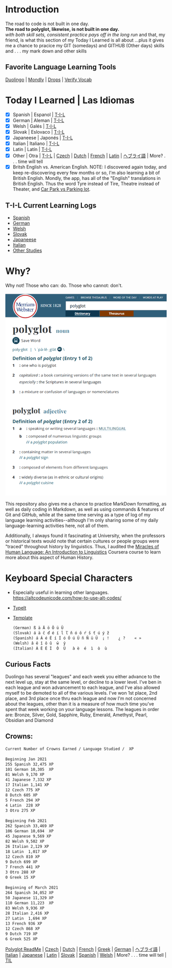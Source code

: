 # Introduction
The road to code is not built in one day.<br>
**The road to polyglot, likewise, is not built in one day.**<br> 
_with both skill sets, consistent practice pays off in the long run_
and that, my friend, is what this section of my Today I Learned is all about
...plus it gives me a chance to pracice my GIT (somedays) and GITHUB (Other days) skills
and . . . my mark down and other skills 


## Favorite Language Learning Tools
[Duolingo](https://www.duolingo.com/profile/EO4wellnes) | [Mondly](https://app.mondly.com/home) | [Drops](https://app.languagedrops.com/) | [Verify Vocab](https://translate.google.com/)


# Today I Learned | Las Idiomas 
-[x] Spanish | Espanol | [T-I-L](https://github.com/EO4wellness/T-I-L/tree/main/polyglot/espa%C3%B1ol)<br>
-[x] German | Aleman | [T-I-L](https://github.com/EO4wellness/T-I-L/tree/main/polyglot/aleman)<br> 
-[x] Welsh | Galés | [T-I-L](https://github.com/EO4wellness/T-I-L/tree/main/polyglot/gales)<br>
-[x] Slovak | Eslovaco | [T-I-L](https://github.com/EO4wellness/T-I-L/tree/main/polyglot/eslovaco)<br> 
-[x] Japaneese | Japonés | [T-I-L](https://github.com/EO4wellness/T-I-L/tree/main/polyglot/japon%C3%A9s)<br>
-[x] Italian | Italiano | [T-I-L](https://github.com/EO4wellness/T-I-L/tree/86669610db441e8521adeaccb15eaaa3b04d6310/polyglot/italiano)<br> 
-[X] Latin  | Latín     | [T-I-L](https://github.com/EO4wellness/T-I-L/tree/main/polyglot/Latin)<br>
-[x] Other | Otra | [T-I-L](https://github.com/EO4wellness/T-I-L/tree/main/polyglot/la-otra) | [Czech](https://github.com/EO4wellness/T-I-L/tree/main/polyglot/la-otra/Czech) | [Dutch](https://github.com/EO4wellness/T-I-L/tree/main/polyglot/la-otra/Dutch) | [French](https://github.com/EO4wellness/T-I-L/tree/main/polyglot/la-otra/French) | [Latin](https://github.com/EO4wellness/T-I-L/tree/main/polyglot/la-otra/Latin) | [ヘブライ語](https://github.com/EO4wellness/T-I-L/tree/main/polyglot/la-otra/%E3%83%98%E3%83%96%E3%83%A9%E3%82%A4%E8%AA%9E) | More? . . . time will tell  
-[x] Britsh English vs. American English. NOTE:  I discovered again today, and keep re-discovering every few months or so, I'm also learning a bit of British English.  Mondly, the app, has all of the "English" translations in British English.  Thus the word Tyre instead of Tire, Theatre instead of Theater, and [Car Park vs Parking lot](https://github.com/EO4wellness/T-I-L/blob/main/polyglot/images/british-english.jpg). 

## T-I-L Current Learning Logs
* [Spanish](https://github.com/EO4wellness/T-I-L/blob/main/polyglot/espa%C3%B1ol/study-log/2021_log.md)
* [German](https://github.com/EO4wellness/T-I-L/blob/main/polyglot/aleman/study-logs/2021_log.md)
* [Welsh](https://github.com/EO4wellness/T-I-L/blob/main/polyglot/gales/study-logs/2021_log.md) 
* [Slovak](https://github.com/EO4wellness/T-I-L/blob/main/polyglot/eslovaco/study-logs/2021_log.md)
* [Japaneese](https://github.com/EO4wellness/T-I-L/blob/main/polyglot/japon%C3%A9s/logs/2021_log.md)
* [Italian](https://github.com/EO4wellness/T-I-L/blob/main/polyglot/italiano/study-logs/2021_log.md)
* [Other Studies](https://github.com/EO4wellness/T-I-L/blob/main/polyglot/la-otra/logs/2021-log.md)


# Why?
Why not! Those who can: do. Those who cannot: don't. 

![Polyglot Definition-MW](https://github.com/EO4wellness/T-I-L/blob/main/polyglot/images/polyglot.png)

This repository also gives me a chance to practice MarkDown formatting, as well as daily coding in Markdown, as well as using commands & features of Git and GitHub, while at the same time serving as a type of log of my language learning activities--although I'm only sharing some of my daily language-learning activities here, not all of them. 

Additionally, I always found it fascinating at University, when the professors or historical texts would note that certain cultures or people groups were "traced" throughout history by linguistics. Thus, I audited the [Miracles of Human Language: An Introduction to Linguistics](https://www.coursera.org/learn/human-language) Coursera course to learn more about this aspect of Human History. 

# Keyboard Special Characters
* Especially useful in learning other languages. https://altcodeunicode.com/how-to-use-alt-codes/ 
* [TypeIt](https://www.typeit.org/) 
* [Template](https://github.com/EO4wellness/T-I-L/blob/main/polyglot/template.md)

    
      (German) ß ä Ä ö Ö ü Ü  
      (Slovak) á ä č ď é í ĺ ľ ň ó ô ŕ š ť ú ý ž
      (Spanish) á Á é É í Í ó Ó ú Ú ñ Ñ ü Ü  ¡ !    ¿ ?    « »
      (Welsh) â ê î ô û  ŵ  ŷ
      (Italian) À È É Ì	 Ò  Ù	à è  é  ì  ò  ù  
    

## Curious Facts
Duolingo has several "leagues" and each week you either advance to the next level up, stay at the same level, or decline to a lower level. I've ben in each league and won advancement to each league, and I've also allowed myself to be demoted to all of the various levels.  I've won 1st place, 2nd place, and 3rd place once thru each league and now I'm not concerned about the leagues, other than it is a measure of how much time you've spent that week working on your language lessons. The leagues in order are: Bronze, Silver, Gold, Sapphire, Ruby, Emerald, Amethyst, Pearl, Obsidian and Diamond

## Crowns:
    Current Number of Crowns Earned / Language Studied /  XP 
    
    Beginning Jan 2021
    255 Spanish 32,475 XP
    101 German 10,305  XP
    81 Welsh 9,170 XP
    41 Japanese 7,332 XP
    17 Italian 1,141 XP
    12 Czech 775 XP
    8 Dutch 605 XP
    5 French 294 XP
    4 Latin  228 XP
    3 Otro 275 XP

    Beginning Feb 2021
    262 Spanish 33,469 XP
    106 German 10,694  XP
    45 Japanese 9,569 XP
    82 Welsh 9,502 XP
    26 Italian 2,129 XP
    18 Latin  1,017 XP
    12 Czech 810 XP
    9 Dutch 699 XP
    7 French 441 XP
    3 Otro 288 XP
    0 Greek 15 XP 
    
    Beginning of March 2021
    264 Spanish 34,052 XP
    50 Japanese 11,329 XP
    110 German 11,223  XP
    83 Welsh 9,936 XP
    28 Italian 2,416 XP
    27 Latin  1,694 XP
    13 French 936 XP
    12 Czech 868 XP
    9 Dutch 719 XP
    6 Greek 525 XP 


[Polyglot ReadMe](https://github.com/EO4wellness/T-I-L/blob/main/polyglot/README.md) | [Czech](https://github.com/EO4wellness/T-I-L/tree/main/polyglot/la-otra/Czech) |  [Dutch](https://github.com/EO4wellness/T-I-L/tree/main/polyglot/la-otra/Dutch) |  [French](https://github.com/EO4wellness/T-I-L/tree/main/polyglot/la-otra/French) | [Greek](https://github.com/EO4wellness/T-I-L/blob/main/polyglot/la-otra/Greek/readme.md) |  [German](https://github.com/EO4wellness/T-I-L/tree/main/polyglot/aleman) |  [ヘブライ語](https://github.com/EO4wellness/T-I-L/tree/main/polyglot/la-otra/%E3%83%98%E3%83%96%E3%83%A9%E3%82%A4%E8%AA%9E) | [Italian](https://github.com/EO4wellness/T-I-L/tree/main/polyglot/italiano) |  [Japanese](https://github.com/EO4wellness/T-I-L/tree/main/polyglot/japon%C3%A9s) | [Latin](https://github.com/EO4wellness/T-I-L/tree/main/polyglot/Latin) | [Slovak](https://github.com/EO4wellness/T-I-L/tree/main/polyglot/eslovaco) | [Spanish](https://github.com/EO4wellness/T-I-L/tree/main/polyglot/espa%C3%B1ol) | [Welsh](https://github.com/EO4wellness/T-I-L/tree/main/polyglot/gales) |  More? . . . time will tell | [TIL](https://github.com/EO4wellness/T-I-L)

